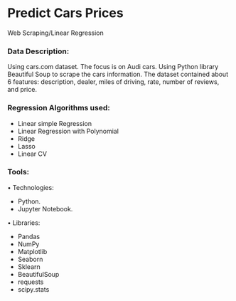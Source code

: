 # Predict Cars Prices
Web Scraping/Linear Regression

### Data Description:
Using cars.com dataset. The focus is on Audi cars. Using Python library Beautiful Soup to scrape the cars
information.
The dataset contained about 6 features: description, dealer, miles of driving, rate, number of reviews, and
price.

### Regression Algorithms used:
- Linear simple Regression
- Linear Regression with Polynomial
- Ridge
- Lasso
- Linear CV

### Tools:

• Technologies:
- Python.
- Jupyter Notebook.

• Libraries:
- Pandas
- NumPy
- Matplotlib
- Seaborn
- Sklearn
- BeautifulSoup
- requests
- scipy.stats
